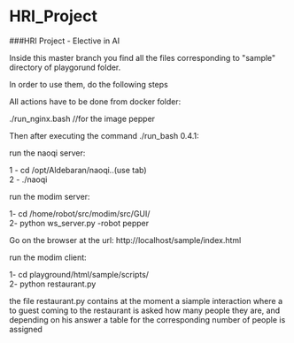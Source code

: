 # HRI_Project
###HRI Project - Elective in AI

Inside this master branch you find all the files corresponding to "sample" directory of playgorund folder.

In order to use them, do the following steps

All actions have to be done from docker folder: 

./run_nginx.bash   //for the image pepper 


Then after executing the command ./run_bash 0.4.1:

run the naoqi server: 

1 - cd /opt/Aldebaran/naoqi..(use tab) \
2 - ./naoqi 

run the modim server: 

1-  cd /home/robot/src/modim/src/GUI/ \
2-  python ws_server.py -robot pepper

Go on the browser at the url: http://localhost/sample/index.html

run the modim client:

1-  cd playground/html/sample/scripts/ \
2-  python restaurant.py

the file restaurant.py contains at the moment a siample interaction where a to guest coming to the restaurant is asked how many people they are, and depending on his answer a table for the corresponding number of people is assigned  

